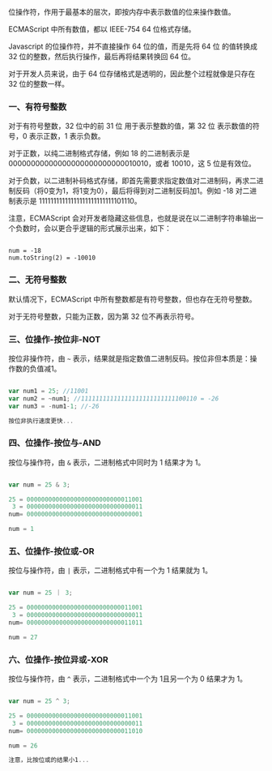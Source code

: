 
位操作符，作用于最基本的层次，即按内存中表示数值的位来操作数值。

ECMAScript 中所有数值，都以 IEEE-754 64 位格式存储。

Javascript 的位操作符，并不直接操作 64 位的值，而是先将 64 位 的值转换成 32 位的整数，然后执行操作，最后再将结果转换回 64 位。

对于开发人员来说，由于 64 位存储格式是透明的，因此整个过程就像是只存在 32 位的整数一样。


### 一、有符号整数

对于有符号整数，32 位中的前 31 位 用于表示整数的值，第 32 位 表示数值的符号，0 表示正数，1 表示负数。

对于正数，以纯二进制格式存储，例如 18 的二进制表示是 00000000000000000000000000010010，或者 10010，这 5 位是有效位。

对于负数，以二进制补码格式存储，即首先需要求指定数值对二进制码，再求二进制反码（将0变为1，将1变为0），最后将得到对二进制反码加1。例如 -18 对二进制表示是 11111111111111111111111111101110。

注意，ECMAScript 会对开发者隐藏这些信息，也就是说在以二进制字符串输出一个负数时，会以更合乎逻辑的形式展示出来，如下：

```

num = -18
num.toString(2) = -10010

```


### 二、无符号整数

默认情况下，ECMAScript 中所有整数都是有符号整数，但也存在无符号整数。

对于无符号整数，只能为正数，因为第 32 位不再表示符号。


### 三、位操作-按位非-NOT

按位非操作符，由 `~` 表示，结果就是指定数值二进制反码。按位非但本质是：操作数的负值减1。

```javascript

var num1 = 25; //11001
var num2 = ~num1; //11111111111111111111111111100110 = -26
var num3 = -num1-1; //-26

按位非执行速度更快...

```


### 四、位操作-按位与-AND

按位与操作符，由 `&` 表示，二进制格式中同时为 1 结果才为 1。

```javascript

var num = 25 & 3;

25 = 00000000000000000000000000011001
 3 = 00000000000000000000000000000011
num= 00000000000000000000000000000001

num = 1

```


### 五、位操作-按位或-OR

按位与操作符，由 `|` 表示，二进制格式中有一个为 1 结果就为 1。

```javascript

var num = 25 ｜ 3;

25 = 00000000000000000000000000011001
 3 = 00000000000000000000000000000011
num= 00000000000000000000000000011011

num = 27

```



### 六、位操作-按位异或-XOR

按位与操作符，由 `^` 表示，二进制格式中一个为 1且另一个为 0 结果才为 1。

```javascript

var num = 25 ^ 3;

25 = 00000000000000000000000000011001
 3 = 00000000000000000000000000000011
num= 00000000000000000000000000011010

num = 26

注意，比按位或的结果小1...

```





